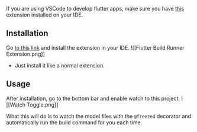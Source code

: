 If you are using VSCode to develop flutter apps, make sure you have [this](https://marketplace.visualstudio.com/items?itemName=GaetSchwartz.build-runner) extension installed on your IDE.

## Installation
Go [to this link](https://marketplace.visualstudio.com/items?itemName=GaetSchwartz.build-runner) and install the extension in your IDE.
![[Flutter Build Runner Extension.png]]

- Just install it like a normal extension.

## Usage
After installation, go to the bottom bar and enable watch to this project.
![[Watch Toggle.png]]

What this will do is to watch the model files with the `@freezed` decorator and automatically run the build command for you each time.
